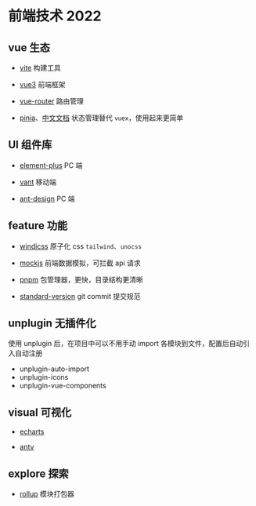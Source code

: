 # 前端技术 2022

## vue 生态

- [vite](https://cn.vitejs.dev/guide/) 构建工具

- [vue3](https://vuejs.org/guide/introduction.html) 前端框架

- [vue-router](https://router.vuejs.org/) 路由管理

- [pinia](https://pinia.vuejs.org/)、[中文文档](https://pinia.web3doc.top/) 状态管理替代 `vuex`，使用起来更简单

## UI 组件库

- [element-plus](https://element-plus.gitee.io/zh-CN/) PC 端

- [vant](https://vant-contrib.gitee.io/vant/#/zh-CN) 移动端

- [ant-design](https://www.antdv.com/components/overview) PC 端

## feature 功能

- [windicss](https://windicss.org/guide/installation.html) 原子化 css `tailwind`、`unocss`

- [mockjs](https://github.com/nuysoft/Mock/wiki/Getting-Started) 前端数据模拟，可拦截 api 请求

- [pnpm](https://www.pnpm.cn/) 包管理器，更快，目录结构更清晰

- [standard-version](https://www.conventionalcommits.org/zh-hans/v1.0.0-beta.4) git commit 提交规范

## unplugin 无插件化

使用 unplugin 后，在项目中可以不用手动 import 各模块到文件，配置后自动引入自动注册

- unplugin-auto-import
- unplugin-icons
- unplugin-vue-components

## visual 可视化

- [echarts](https://echarts.apache.org/zh/index.html)

- [antv](https://antv.vision/zh)

## explore 探索

- [rollup](https://www.rollupjs.com/) 模块打包器
